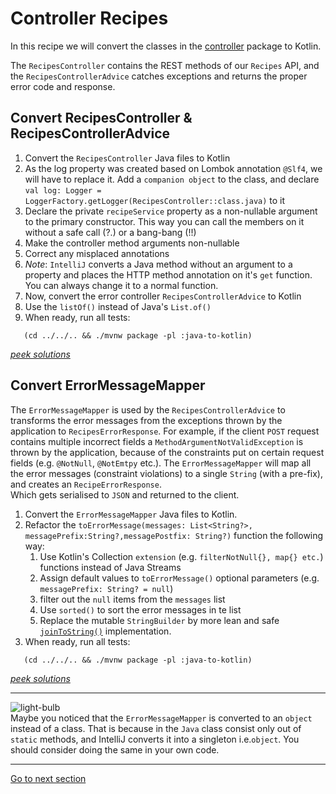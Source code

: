 # Controller Recipes

In this recipe we will convert
the classes in the [controller](../../../java-to-kotlin/src/main/java/nl/rabobank/kotlinmovement/recipes/controller)
package
to Kotlin.

The `RecipesController` contains the REST methods of our `Recipes` API, and the `RecipesControllerAdvice` catches
exceptions and returns the proper error code and response.

## Convert RecipesController & RecipesControllerAdvice

1) Convert the `RecipesController` Java files to Kotlin
2) As the log property was created based on Lombok annotation `@Slf4`, we will have to replace it.
   Add a `companion object` to the class, and
   declare `val log: Logger = LoggerFactory.getLogger(RecipesController::class.java)` to it
3) Declare the private `recipeService` property as a non-nullable argument to the primary constructor. This way you can
   call the members on it without a safe call (?.) or a bang-bang (!!)
4) Make the controller method arguments non-nullable
5) Correct any misplaced annotations
6) *Note*: `IntelliJ` converts a Java method without an argument to a property and places the HTTP method annotation on
   it's `get` function. You can always change it to a normal function.
7) Now, convert the error controller `RecipesControllerAdvice` to Kotlin
8) Use the `listOf()` instead of Java's `List.of()`
9) When ready, run all tests:

```shell
   (cd ../../.. && ./mvnw package -pl :java-to-kotlin)
```

[*peek solutions*](../../../java-to-kotlin-complete/src/main/kotlin/nl/rabobank/kotlinmovement/recipes/controller)

## Convert ErrorMessageMapper

The `ErrorMessageMapper` is used by the `RecipesControllerAdvice` to transforms the error messages from the exceptions
thrown by the application to `RecipesErrorResponse`.
For example, if the client `POST` request contains multiple incorrect fields a `MethodArgumentNotValidException` is
thrown by the application, because of the constraints put on certain request fields (e.g. `@NotNull`, `@NotEmtpy` etc.).
The `ErrorMessageMapper` will map all the error messages (constraint violations) to a single `String` (with a pre-fix),
and creates an `RecipeErrorResponse`.  
Which gets serialised to `JSON` and returned to the client.

1) Convert the `ErrorMessageMapper` Java files to Kotlin.
2) Refactor the `toErrorMessage(messages: List<String?>, messagePrefix:String?,messagePostfix: String?)` function
   the following way:
    1) Use Kotlin's Collection `extension` (e.g. `filterNotNull{}, map{} etc.`) functions instead of Java Streams
    2) Assign default values to `toErrorMessage()` optional parameters (e.g. `messagePrefix: String? = null`)
    3) filter out the `null` items from the `messages` list
    4) Use `sorted()` to sort the error messages in te list
    5) Replace the mutable `StringBuilder`
       by more lean and
       safe [`joinToString()`](https://kotlinlang.org/api/latest/jvm/stdlib/kotlin.collections/join-to-string.html)
       implementation.
3) When ready, run all tests:

```shell
   (cd ../../.. && ./mvnw package -pl :java-to-kotlin)
```

[*peek solutions*](../../../java-to-kotlin-complete/src/main/kotlin/nl/rabobank/kotlinmovement/recipes/controller/ErrorMessageMapper.kt)

--- 

![light-bulb](../../sources/png/light-bulb-xs.png)  
Maybe you noticed that the `ErrorMessageMapper` is converted to an `object` instead of a class.
That is because in the `Java` class consist only out of `static` methods, and IntelliJ converts it into a singleton
i.e.`object`. You should consider doing the same in your own code.

---

[Go to next section](../6-service/Recipe.md)

